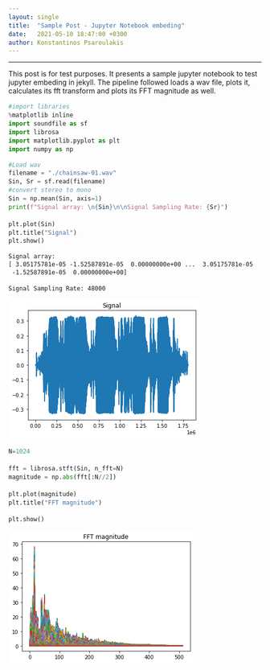 ```yaml
---
layout: single
title:  "Sample Post - Jupyter Notebook embeding"
date:   2021-05-10 18:47:00 +0300
author: Konstantinos Psaroulakis
---
```


---
This post is for test purposes. It presents a sample jupyter notebook to test jupyter embeding in jekyll.
The pipeline followed loads a wav file, plots it, calculates its fft transform and plots its FFT magnitude as well.


```python
#import libraries
%matplotlib inline
import soundfile as sf
import librosa
import matplotlib.pyplot as plt
import numpy as np

```


```python
#Load wav
filename = "./chainsaw-01.wav"
Sin, Sr = sf.read(filename)
#convert stereo to mono
Sin = np.mean(Sin, axis=1)
print(f"Signal array: \n{Sin}\n\nSignal Sampling Rate: {Sr}")

plt.plot(Sin)
plt.title("Signal")
plt.show()
```

    Signal array: 
    [ 3.05175781e-05 -1.52587891e-05  0.00000000e+00 ...  3.05175781e-05
     -1.52587891e-05  0.00000000e+00]
    
    Signal Sampling Rate: 48000
    


    
<img src="/assets/images/posts/output_2_2.png">
    



```python
N=1024

fft = librosa.stft(Sin, n_fft=N)
magnitude = np.abs(fft[:N//2])

plt.plot(magnitude)
plt.title("FFT magnitude")

plt.show()
```
    

<img src="/assets/images/posts/output_3_0.png">

